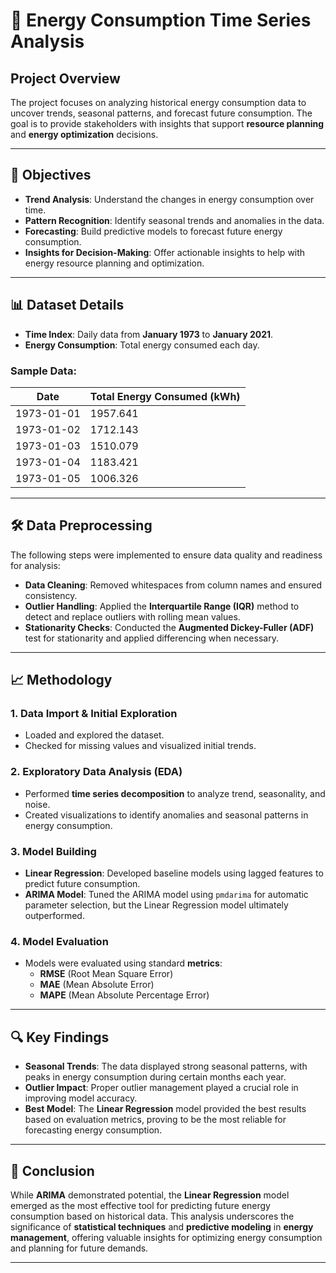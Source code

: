
# 🔋 **Energy Consumption Time Series Analysis**

## **Project Overview**
The project focuses on analyzing historical energy consumption data to uncover trends, seasonal patterns, and forecast future consumption. The goal is to provide stakeholders with insights that support **resource planning** and **energy optimization** decisions.

---

## 🎯 **Objectives**
- **Trend Analysis**: Understand the changes in energy consumption over time.
- **Pattern Recognition**: Identify seasonal trends and anomalies in the data.
- **Forecasting**: Build predictive models to forecast future energy consumption.
- **Insights for Decision-Making**: Offer actionable insights to help with energy resource planning and optimization.

---

## 📊 **Dataset Details**
- **Time Index**: Daily data from **January 1973** to **January 2021**.
- **Energy Consumption**: Total energy consumed each day.

### **Sample Data:**

| **Date**    | **Total Energy Consumed (kWh)** |
|-------------|-----------------------------------|
| 1973-01-01  | 1957.641                         |
| 1973-01-02  | 1712.143                         |
| 1973-01-03  | 1510.079                         |
| 1973-01-04  | 1183.421                         |
| 1973-01-05  | 1006.326                         |

---

## 🛠️ **Data Preprocessing**
The following steps were implemented to ensure data quality and readiness for analysis:

- **Data Cleaning**: Removed whitespaces from column names and ensured consistency.
- **Outlier Handling**: Applied the **Interquartile Range (IQR)** method to detect and replace outliers with rolling mean values.
- **Stationarity Checks**: Conducted the **Augmented Dickey-Fuller (ADF)** test for stationarity and applied differencing when necessary.

---

## 📈 **Methodology**

### 1. **Data Import & Initial Exploration**
- Loaded and explored the dataset.
- Checked for missing values and visualized initial trends.

### 2. **Exploratory Data Analysis (EDA)**
- Performed **time series decomposition** to analyze trend, seasonality, and noise.
- Created visualizations to identify anomalies and seasonal patterns in energy consumption.

### 3. **Model Building**
- **Linear Regression**: Developed baseline models using lagged features to predict future consumption.
- **ARIMA Model**: Tuned the ARIMA model using `pmdarima` for automatic parameter selection, but the Linear Regression model ultimately outperformed.

### 4. **Model Evaluation**
- Models were evaluated using standard **metrics**:
  - **RMSE** (Root Mean Square Error)
  - **MAE** (Mean Absolute Error)
  - **MAPE** (Mean Absolute Percentage Error)

---

## 🔍 **Key Findings**
- **Seasonal Trends**: The data displayed strong seasonal patterns, with peaks in energy consumption during certain months each year.
- **Outlier Impact**: Proper outlier management played a crucial role in improving model accuracy.
- **Best Model**: The **Linear Regression** model provided the best results based on evaluation metrics, proving to be the most reliable for forecasting energy consumption.

---

## 📝 **Conclusion**
While **ARIMA** demonstrated potential, the **Linear Regression** model emerged as the most effective tool for predicting future energy consumption based on historical data. This analysis underscores the significance of **statistical techniques** and **predictive modeling** in **energy management**, offering valuable insights for optimizing energy consumption and planning for future demands.

---
